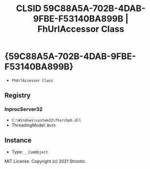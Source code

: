 ﻿---
title: "CLSID 59C88A5A-702B-4DAB-9FBE-F53140BA899B | FhUrlAccessor Class"
excerpt: What is COM-Object CLSID 59C88A5A-702B-4DAB-9FBE-F53140BA899B?
---

# {59C88A5A-702B-4DAB-9FBE-F53140BA899B}

* `FhUrlAccessor Class`

## Registry


### InprocServer32

* `C:\Windows\system32\fhsrchph.dll`
* ThreadingModel: `Both`

## Instance

* Type: `__ComObject`

MIT License. Copyright (c) 2021 Strontic.


